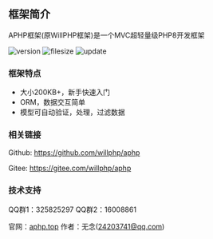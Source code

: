 ## 框架简介

APHP框架(原WillPHP框架)是一个MVC超轻量级PHP8开发框架

![version](https://img.shields.io/github/v/release/willphp/aphp) ![filesize](https://img.shields.io/github/languages/code-size/willphp/aphp) ![update](https://img.shields.io/github/release-date/willphp/aphp)

### 框架特点

- 大小200KB+，新手快速入门
- ORM，数据交互简单
- 模型可自动验证，处理，过滤数据

### 相关链接

Github: https://github.com/willphp/aphp

Gitee: https://gitee.com/willphp/aphp

### 技术支持

QQ群1：325825297  QQ群2：16008861

官网：[aphp.top](https://www.aphp.top) 作者：无念(24203741@qq.com) 
